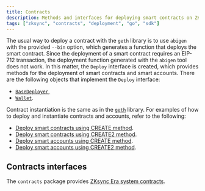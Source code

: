 ```yaml
---
title: Contracts
description: Methods and interfaces for deploying smart contracts on ZKsync Era
tags: ["zksync", "contracts", "deployment", "go", "sdk"]
---
```


The usual way to deploy a contract with the `geth` library is to use `abigen` with the provided `--bin` option,
which generates a function that deploys the smart contract. Since the deployment of a smart contract requires
an EIP-712 transaction, the deployment function generated with the `abigen` tool does not work. In this matter,
the `Deploy` interface is created, which provides methods for the deployment of smart contracts and smart
accounts. There are the following objects that implement the `Deploy` interface:

- [`BaseDeployer`](/sdk/go/api/accounts/basedeployer),
- [`Wallet`](/sdk/go/api/accounts/wallet).

Contract instantiation is the same as in the
[`geth`](https://geth.ethereum.org/docs/developers/dapp-developer/native-bindings)
library. For examples of how to deploy and instantiate contracts and accounts, refer to the following:

- [Deploy smart contracts using CREATE method](https://github.com/zksync-sdk/zksync2-examples/blob/main/go/08_deploy_create.go).
- [Deploy smart contracts using CREATE2 method](https://github.com/zksync-sdk/zksync2-examples/blob/main/go/11_deploy_create2.go).
- [Deploy smart accounts using CREATE method](https://github.com/zksync-sdk/zksync2-examples/blob/main/go/16_deploy_create_account.go).
- [Deploy smart accounts using CREATE2 method](https://github.com/zksync-sdk/zksync2-examples/blob/main/go/17_deploy_create2_account.go).

## Contracts interfaces

The `contracts` package provides [ZKsync Era system contracts](https://docs.zksync.io/build/developer-reference/era-contracts/system-contracts).
